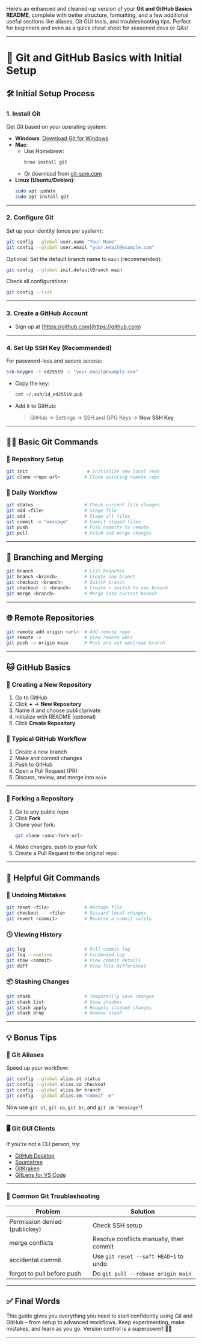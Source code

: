 Here’s an enhanced and cleaned-up version of your **Git and GitHub Basics README**, complete with better structure, formatting, and a few additional useful sections like aliases, Git GUI tools, and troubleshooting tips. Perfect for beginners and even as a quick cheat sheet for seasoned devs or QAs!

---

# 🚀 Git and GitHub Basics with Initial Setup

## 🛠️ Initial Setup Process

### 1. Install Git

Get Git based on your operating system:

- **Windows**: [Download Git for Windows](https://git-scm.com)
- **Mac**:  
  - Use Homebrew:  
    ```bash
    brew install git
    ```
  - Or download from [git-scm.com](https://git-scm.com)
- **Linux (Ubuntu/Debian)**:  
  ```bash
  sudo apt update
  sudo apt install git
  ```

---

### 2. Configure Git

Set up your identity (once per system):

```bash
git config --global user.name "Your Name"
git config --global user.email "your.email@example.com"
```

Optional: Set the default branch name to `main` (recommended):

```bash
git config --global init.defaultBranch main
```

Check all configurations:

```bash
git config --list
```

---

### 3. Create a GitHub Account

- Sign up at [https://github.com](https://github.com)

---

### 4. Set Up SSH Key (Recommended)

For password-less and secure access:

```bash
ssh-keygen -t ed25519 -C "your.email@example.com"
```

- Copy the key:
  ```bash
  cat ~/.ssh/id_ed25519.pub
  ```
- Add it to GitHub:
  > GitHub → Settings → SSH and GPG Keys → **New SSH Key**

---

## 🧑‍💻 Basic Git Commands

### 🔹 Repository Setup

```bash
git init                      # Initialize new local repo
git clone <repo-url>         # Clone existing remote repo
```

### 🔹 Daily Workflow

```bash
git status                   # Check current file changes
git add <file>               # Stage file
git add .                    # Stage all files
git commit -m "message"      # Commit staged files
git push                     # Push commits to remote
git pull                     # Fetch and merge changes
```

---

## 🌿 Branching and Merging

```bash
git branch                   # List branches
git branch <branch>          # Create new branch
git checkout <branch>        # Switch branch
git checkout -b <branch>     # Create + switch to new branch
git merge <branch>           # Merge into current branch
```

---

## 🌐 Remote Repositories

```bash
git remote add origin <url>  # Add remote repo
git remote -v                # View remote URLs
git push -u origin main      # Push and set upstream branch
```

---

## 🐱 GitHub Basics

### 🔸 Creating a New Repository

1. Go to GitHub
2. Click **+** → **New Repository**
3. Name it and choose public/private
4. Initialize with README (optional)
5. Click **Create Repository**

### 🔸 Typical GitHub Workflow

1. Create a new branch
2. Make and commit changes
3. Push to GitHub
4. Open a Pull Request (PR)
5. Discuss, review, and merge into `main`

---

### 🔸 Forking a Repository

1. Go to any public repo
2. Click **Fork**
3. Clone your fork:
   ```bash
   git clone <your-fork-url>
   ```
4. Make changes, push to your fork
5. Create a Pull Request to the original repo

---

## 🧰 Helpful Git Commands

### 🔄 Undoing Mistakes

```bash
git reset <file>             # Unstage file
git checkout -- <file>       # Discard local changes
git revert <commit>          # Reverse a commit safely
```

### 🕓 Viewing History

```bash
git log                      # Full commit log
git log --oneline            # Condensed log
git show <commit>            # View commit details
git diff                     # View file differences
```

### 📦 Stashing Changes

```bash
git stash                    # Temporarily save changes
git stash list               # View stashes
git stash apply              # Reapply stashed changes
git stash drop               # Remove stash
```

---

## 💡 Bonus Tips

### 🔧 Git Aliases

Speed up your workflow:

```bash
git config --global alias.st status
git config --global alias.co checkout
git config --global alias.br branch
git config --global alias.cm "commit -m"
```

Now use `git st`, `git co`, `git br`, and `git cm "message"`!

---

### 🖥 Git GUI Clients

If you're not a CLI person, try:

- [GitHub Desktop](https://desktop.github.com/)
- [Sourcetree](https://www.sourcetreeapp.com/)
- [GitKraken](https://www.gitkraken.com/)
- [GitLens for VS Code](https://gitlens.amod.io/)

---

### 🛑 Common Git Troubleshooting

| Problem | Solution |
|--------|----------|
| Permission denied (publickey) | Check SSH setup |
| merge conflicts | Resolve conflicts manually, then commit |
| accidental commit | Use `git reset --soft HEAD~1` to undo |
| forgot to pull before push | Do `git pull --rebase origin main` |

---

## ✅ Final Words

This guide gives you everything you need to start confidently using Git and GitHub – from setup to advanced workflows. Keep experimenting, make mistakes, and learn as you go. Version control is a superpower! 💪🧠

---

